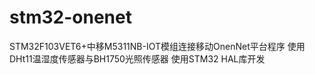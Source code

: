 # stm32-onenet
STM32F103VET6+中移M5311NB-IOT模组连接移动OnenNet平台程序
使用DHt11温湿度传感器与BH1750光照传感器
使用STM32 HAL库开发
